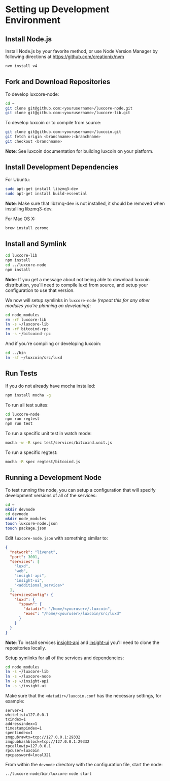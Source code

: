 # Setting up Development Environment

## Install Node.js

Install Node.js by your favorite method, or use Node Version Manager by following directions at https://github.com/creationix/nvm

```bash
nvm install v4
```

## Fork and Download Repositories

To develop luxcore-node:

```bash
cd ~
git clone git@github.com:<yourusername>/luxcore-node.git
git clone git@github.com:<yourusername>/luxcore-lib.git
```

To develop luxcoin or to compile from source:

```bash
git clone git@github.com:<yourusername>/luxcoin.git
git fetch origin <branchname>:<branchname>
git checkout <branchname>
```
**Note**: See luxcoin documentation for building luxcoin on your platform.


## Install Development Dependencies

For Ubuntu:
```bash
sudo apt-get install libzmq3-dev
sudo apt-get install build-essential
```
**Note**: Make sure that libzmq-dev is not installed, it should be removed when installing libzmq3-dev.


For Mac OS X:
```bash
brew install zeromq
```

## Install and Symlink

```bash
cd luxcore-lib
npm install
cd ../luxcore-node
npm install
```
**Note**: If you get a message about not being able to download luxcoin distribution, you'll need to compile luxd from source, and setup your configuration to use that version.


We now will setup symlinks in `luxcore-node` *(repeat this for any other modules you're planning on developing)*:
```bash
cd node_modules
rm -rf luxcore-lib
ln -s ~/luxcore-lib
rm -rf bitcoind-rpc
ln -s ~/bitcoind-rpc
```

And if you're compiling or developing luxcoin:
```bash
cd ../bin
ln -sf ~/luxcoin/src/luxd
```

## Run Tests

If you do not already have mocha installed:
```bash
npm install mocha -g
```

To run all test suites:
```bash
cd luxcore-node
npm run regtest
npm run test
```

To run a specific unit test in watch mode:
```bash
mocha -w -R spec test/services/bitcoind.unit.js
```

To run a specific regtest:
```bash
mocha -R spec regtest/bitcoind.js
```

## Running a Development Node

To test running the node, you can setup a configuration that will specify development versions of all of the services:

```bash
cd ~
mkdir devnode
cd devnode
mkdir node_modules
touch luxcore-node.json
touch package.json
```

Edit `luxcore-node.json` with something similar to:
```json
{
  "network": "livenet",
  "port": 3001,
  "services": [
    "luxd",
    "web",
    "insight-api",
    "insight-ui",
    "<additional_service>"
  ],
  "servicesConfig": {
    "luxd": {
      "spawn": {
        "datadir": "/home/<youruser>/.luxcoin",
        "exec": "/home/<youruser>/luxcoin/src/luxd"
      }
    }
  }
}
```

**Note**: To install services [insight-api](https://github.com/bitpay/insight-api) and [insight-ui](https://github.com/bitpay/insight-ui) you'll need to clone the repositories locally.

Setup symlinks for all of the services and dependencies:

```bash
cd node_modules
ln -s ~/luxcore-lib
ln -s ~/luxcore-node
ln -s ~/insight-api
ln -s ~/insight-ui
```

Make sure that the `<datadir>/luxcoin.conf` has the necessary settings, for example:
```
server=1
whitelist=127.0.0.1
txindex=1
addressindex=1
timestampindex=1
spentindex=1
zmqpubrawtx=tcp://127.0.0.1:29332
zmqpubhashblock=tcp://127.0.0.1:29332
rpcallowip=127.0.0.1
rpcuser=luxcoin
rpcpassword=local321
```

From within the `devnode` directory with the configuration file, start the node:
```bash
../luxcore-node/bin/luxcore-node start
```
